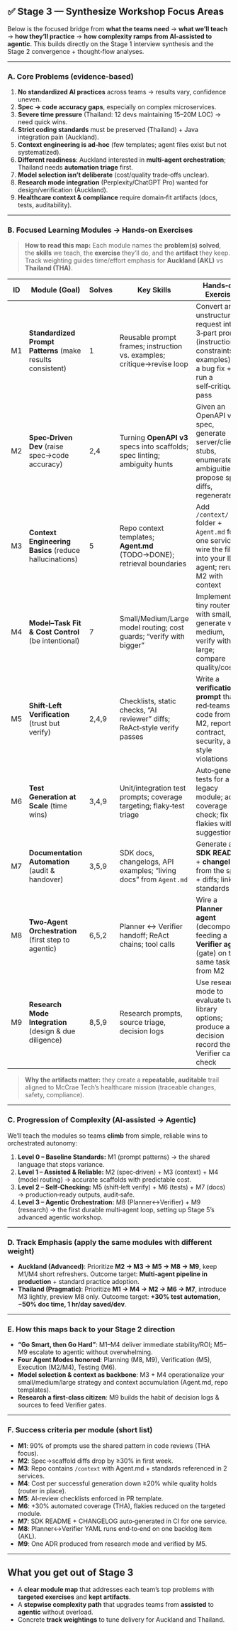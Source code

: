 ## ✅ Stage 3 — Synthesize Workshop Focus Areas

Below is the focused bridge from **what the teams need** → **what we’ll teach** → **how they’ll practice** → **how complexity ramps from AI‑assisted to agentic**. This builds directly on the Stage 1 interview synthesis and the Stage 2 convergence + thought‑flow analyses.    

---

### A. Core Problems (evidence‑based)

1. **No standardized AI practices** across teams → results vary, confidence uneven. 
2. **Spec → code accuracy gaps**, especially on complex microservices. 
3. **Severe time pressure** (Thailand: 12 devs maintaining 15–20M LOC) → need quick wins.  
4. **Strict coding standards** must be preserved (Thailand) + Java integration pain (Auckland). 
5. **Context engineering is ad‑hoc** (few templates; agent files exist but not systematized).  
6. **Different readiness**: Auckland interested in **multi‑agent orchestration**; Thailand needs **automation triage** first. 
7. **Model selection isn’t deliberate** (cost/quality trade‑offs unclear). 
8. **Research mode integration** (Perplexity/ChatGPT Pro) wanted for design/verification (Auckland). 
9. **Healthcare context & compliance** require domain‑fit artifacts (docs, tests, auditability). 

---

### B. Focused Learning Modules → Hands‑on Exercises

> **How to read this map:** Each module names the **problem(s) solved**, the **skills** we teach, the **exercise** they’ll do, and the **artifact** they keep. Track weighting guides time/effort emphasis for **Auckland (AKL)** vs **Thailand (THA)**.

| ID | Module (Goal)                                              | Solves | Key Skills                                                                 | Hands‑on Exercise                                                                                                                  | Artifact Produced                                               | Track Weight          |
| -- | ---------------------------------------------------------- | ------ | -------------------------------------------------------------------------- | ---------------------------------------------------------------------------------------------------------------------------------- | --------------------------------------------------------------- | --------------------- |
| M1 | **Standardized Prompt Patterns** (make results consistent) | 1      | Reusable prompt frames; instruction vs. examples; critique→revise loop     | Convert an unstructured request into a 3‑part prompt (instruction, constraints, examples) for a bug fix + run a self‑critique pass | `prompts/bug_fix.pattern.md` + “critique rubric”                | AKL: ●●○ / THA: ●●●   |
| M2 | **Spec‑Driven Dev** (raise spec→code accuracy)             | 2,4    | Turning **OpenAPI v3** specs into scaffolds; spec linting; ambiguity hunts | Given an OpenAPI v3 spec, generate server/client stubs, enumerate ambiguities, propose spec diffs, regenerate                      | `specs/<svc>/openapi.yaml` (cleaned), scaffolds, `spec-diff.md` | AKL: ●●● / THA: ●●●   |
| M3 | **Context Engineering Basics** (reduce hallucinations)     | 5      | Repo context templates; **Agent.md** (TODO→DONE); retrieval boundaries     | Add `/context/` folder + `Agent.md` for one service; wire the file into your IDE agent; rerun M2 with context                      | `/context/Agent.md`, `/context/standards.md`                    | AKL: ●●● / THA: ●●○   |
| M4 | **Model–Task Fit & Cost Control** (be intentional)         | 7      | Small/Medium/Large model routing; cost guards; “verify with bigger”        | Implement a tiny router: lint with small, generate with medium, verify with large; compare quality/cost                            | `ops/model-routing.json`, `run-report.md`                       | AKL: ●●○ / THA: ●●●   |
| M5 | **Shift‑Left Verification** (trust but verify)             | 2,4,9  | Checklists, static checks, “AI reviewer” diffs; ReAct‑style verify passes  | Write a **verification prompt** that red‑teams the code from M2, reporting contract, security, and style violations                | `verification/checklist.md`, `ai-review.md`                     | AKL: ●●● / THA: ●●○   |
| M6 | **Test Generation at Scale** (time wins)                   | 3,4,9  | Unit/integration test prompts; coverage targeting; flaky‑test triage       | Auto‑generate tests for a legacy module; add coverage check; fix 2 flakies with AI suggestions                                     | `tests/auto/*.spec`, `coverage-diff.md`                         | AKL: ●●○ / THA: ●●●   |
| M7 | **Documentation Automation** (audit & handover)            | 3,5,9  | SDK docs, changelogs, API examples; “living docs” from `Agent.md`          | Generate an **SDK README** + **changelog** from the spec + diffs; link to standards                                                | `/docs/SDK_README.md`, `/docs/CHANGELOG.md`                     | AKL: ●●○ / THA: ●●●   |
| M8 | **Two‑Agent Orchestration** (first step to agentic)        | 6,5,2  | Planner ↔ Verifier handoff; ReAct chains; tool calls                       | Wire a **Planner agent** (decompose) feeding a **Verifier agent** (gate) on the same task from M2                                  | `/agents/pipeline.yaml`, `runbook-orchestration.md`             | AKL: ●●● / THA: ●○○   |
| M9 | **Research Mode Integration** (design & due diligence)     | 8,5,9  | Research prompts, source triage, decision logs                             | Use research mode to evaluate two library options; produce a decision record the Verifier can check                                | `/decisions/ADR-XXX.md`, `sources.csv`                          | AKL: ●●● / THA: ●○○   |

> **Why the artifacts matter:** they create a **repeatable, auditable** trail aligned to McCrae Tech’s healthcare mission (traceable changes, safety, compliance). 

---

### C. Progression of Complexity (AI‑assisted → Agentic)

We’ll teach the modules so teams **climb** from simple, reliable wins to orchestrated autonomy:

1. **Level 0 – Baseline Standards:** M1 (prompt patterns) → the shared language that stops variance. 
2. **Level 1 – Assisted & Reliable:** M2 (spec‑driven) + M3 (context) + M4 (model routing) → accurate scaffolds with predictable cost.  
3. **Level 2 – Self‑Checking:** M5 (shift‑left verify) + M6 (tests) + M7 (docs) → production‑ready outputs, audit‑safe.   
4. **Level 3 – Agentic Orchestration:** M8 (Planner↔Verifier) + M9 (research) → the first durable multi‑agent loop, setting up Stage 5’s advanced agentic workshop.  

---

### D. Track Emphasis (apply the same modules with different weight)

* **Auckland (Advanced)**: Prioritize **M2 → M3 → M5 → M8 → M9**, keep M1/M4 short refreshers. Outcome target: **Multi‑agent pipeline in production** + standard practice adoption.  
* **Thailand (Pragmatic)**: Prioritize **M1 → M4 → M2 → M6 → M7**, introduce M3 lightly, preview M8 only. Outcome target: **+30% test automation, −50% doc time, 1 hr/day saved/dev**.  

---

### E. How this maps back to your Stage 2 direction

* **“Go Smart, then Go Hard”**: M1–M4 deliver immediate stability/ROI; M5–M9 escalate to agentic without overwhelming. 
* **Four Agent Modes honored**: Planning (M8, M9), Verification (M5), Execution (M2/M4), Testing (M6). 
* **Model selection & context as backbone**: M3 + M4 operationalize your small/medium/large strategy and context accumulation (Agent.md, repo templates). 
* **Research a first‑class citizen**: M9 builds the habit of decision logs & sources to feed Verifier gates. 

---

### F. Success criteria per module (short list)

* **M1**: 90% of prompts use the shared pattern in code reviews (THA focus). 
* **M2**: Spec→scaffold diffs drop by ≥30% in first week. 
* **M3**: Repo contains `/context` with Agent.md + standards referenced in 2 services. 
* **M4**: Cost per successful generation down ≥20% while quality holds (router in place). 
* **M5**: AI‑review checklists enforced in PR template. 
* **M6**: +30% automated coverage (THA), flakies reduced on the targeted module. 
* **M7**: SDK README + CHANGELOG auto‑generated in CI for one service.  
* **M8**: Planner↔Verifier YAML runs end‑to‑end on one backlog item (AKL). 
* **M9**: One ADR produced from research mode and verified by M5. 

---

## What you get out of Stage 3

* A **clear module map** that addresses each team’s top problems with **targeted exercises** and **kept artifacts**.
* A **stepwise complexity path** that upgrades teams from **assisted** to **agentic** without overload.
* Concrete **track weightings** to tune delivery for Auckland and Thailand.
